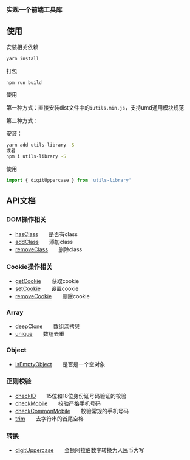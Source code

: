 ### 实现一个前端工具库

## 使用

安装相关依赖

``` bash
yarn install
```

打包

``` bash
npm run build
```

使用

第一种方式：直接安装dist文件中的`iutils.min.js`，支持umd通用模块规范

第二种方式：

安装：

``` bash
yarn add utils-library -S
或者
npm i utils-library -S
``` 

使用
``` javascript
import { digitUppercase } from 'utils-library'
```

## API文档

### DOM操作相关

* [hasClass](./src/dom/hasClass.js)&emsp;&emsp;是否有class
* [addClass](./src/dom/addClass.js)&emsp;&emsp;添加class
* [removeClass](./src/dom/removeClass.js)&emsp;&emsp;删除class

### Cookie操作相关

* [getCookie](./src/cookie/getCookie.js)&emsp;&emsp;获取cookie
* [setCookie](./src/cookie/setCookie.js)&emsp;&emsp;设置cookie
* [removeCookie](./src/cookie/removeCookie.js)&emsp;&emsp;删除cookie

### Array

* [deepClone](./src/array/deepClone.js)&emsp;&emsp;数组深拷贝
* [unique](./src/array/unique.js)&emsp;&emsp;数组去重

### Object

* [isEmptyObject](./src/object/isEmptyObject.js)&emsp;&emsp;是否是一个空对象

### 正则校验

* [checkID](./src/reg/checkID.js)&emsp;&emsp;15位和18位身份证号码验证的校验
* [checkMobile](./src/reg/mobile.js)&emsp;&emsp;校验严格手机号码
* [checkCommonMobile](./src/reg/commonMobile.js)&emsp;&emsp;校验常规的手机号码
* [trim](./src/reg/trim.js)&emsp;&emsp;去字符串的首尾空格
 
### 转换

* [digitUppercase](./src/digitUppercase/digitUppercase.js)&emsp;&emsp;金额阿拉伯数字转换为人民币大写
